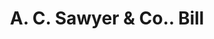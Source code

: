 ---
doi: 10.7916/D8155V26
date_other: '1890'
date_other_textual: 1890-1899
form: printed ephemera
genre:
- Invoices
name:
- A. C. Sawyer & Co.
object_in_context_url: https://biggert.cul.columbia.edu/items/view/ave_biggert_00571
subject_hierarchical_geographic:
- Bangor, Maine, United States
subject_name:
- A. C. Sawyer & Co.
title: A. C. Sawyer & Co.. Bill
sort_title: A. C. Sawyer & Co.. Bill
call_number: ave_biggert_00571
coordinates:
- 44.8,-68.8
pid: ave_biggert_00571
identifiers: ave_biggert_00571
thumbnail: https://derivativo-1.library.columbia.edu/iiif/2/ldpd:343544/full/!256,256/0/native.jpg
permalink: /biggert/ave_biggert_00571/
layout: iiif-image-page
---